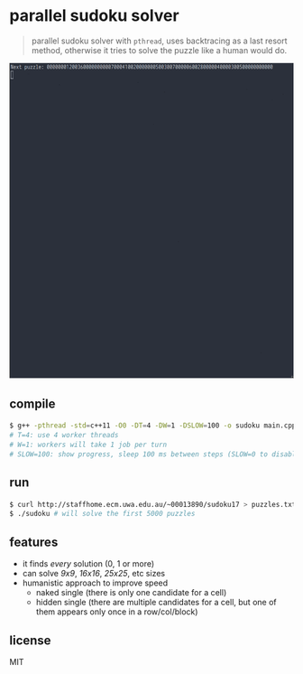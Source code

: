 # parallel sudoku solver

> parallel sudoku solver with `pthread`, uses backtracing as a last resort method,
  otherwise it tries to solve the puzzle like a human would do.

![example](example.gif)

## compile

```sh
$ g++ -pthread -std=c++11 -O0 -DT=4 -DW=1 -DSLOW=100 -o sudoku main.cpp
# T=4: use 4 worker threads
# W=1: workers will take 1 job per turn
# SLOW=100: show progress, sleep 100 ms between steps (SLOW=0 to disable progress display)
```

## run

```sh
$ curl http://staffhome.ecm.uwa.edu.au/~00013890/sudoku17 > puzzles.txt
$ ./sudoku # will solve the first 5000 puzzles
```

## features

- it finds *every* solution (0, 1 or more)
- can solve *9x9*, *16x16*, *25x25*, etc sizes
- humanistic approach to improve speed
  - naked single (there is only one candidate for a cell)
  - hidden single (there are multiple candidates for a cell, but one of them appears only once in a row/col/block)

## license

MIT
